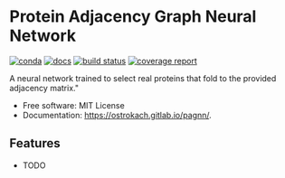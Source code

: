 # Protein Adjacency Graph Neural Network


[![conda](https://img.shields.io/conda/dn/ostrokach/pagnn.svg)](https://anaconda.org/ostrokach/pagnn/)
[![docs](https://img.shields.io/badge/docs-v0.1.1.dev0-blue.svg)](https://ostrokach.gitlab.io/pagnn/)
[![build status](https://gitlab.com/ostrokach/pagnn/badges/master/build.svg)](https://gitlab.com/ostrokach/pagnn/commits/master/)
[![coverage report](https://gitlab.com/ostrokach/pagnn/badges/master/coverage.svg)](https://gitlab.com/ostrokach/pagnn/commits/master/)

A neural network trained to select real proteins that fold to the provided adjacency matrix."


* Free software: MIT License
* Documentation: https://ostrokach.gitlab.io/pagnn/.


## Features

* TODO
